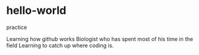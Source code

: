 # hello-world
practice

Learning how github works
Biologist who has spent most of his time in the field
Learning to catch up where coding is. 
